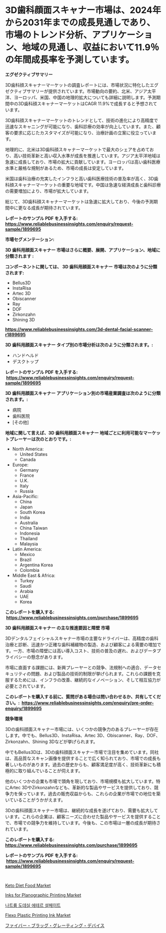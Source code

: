 <p><h1>3D歯科顔面スキャナー市場は、2024年から2031年までの成長見通しであり、市場のトレンド分析、アプリケーション、地域の見通し、収益において11.9％の年間成長率を予測しています。</h1></p><p><strong>エグゼクティブサマリー</strong></p>
<p><p>3D歯科顔スキャナーマーケットの調査レポートには、市場状況に特化したエグゼクティブサマリーが提供されています。市場動向の要約、北米、アジア太平洋、ヨーロッパ、米国、中国の地理的拡大についても詳細に説明します。予測期間中の3D歯科顔スキャナーマーケットはCAGR 11.9%で成長すると予想されています。</p><p>3D歯科顔スキャナーマーケットのトレンドとして、技術の進化により高精度で迅速なスキャニングが可能になり、歯科診療の効率が向上しています。また、顧客の要求に応じたカスタマイズが可能になり、治療計画の立案に役立っています。</p><p>地理的に、北米は3D歯科顔スキャナーマーケットで最大のシェアを占めており、高い技術革新と高い収入水準が成長を推進しています。アジア太平洋地域は急速に成長しており、市場の拡大に貢献しています。ヨーロッパは高い歯科医療水準と厳格な規制があるため、市場の成長は安定しています。</p><p>米国は歯科治療の充実したインフラと高い歯科医療技術の普及率が高く、3D歯科顔スキャナーマーケットの重要な地域です。中国は急速な経済成長と歯科診療の需要増加により、市場が拡大しています。</p><p>総じて、3D歯科顔スキャナーマーケットは急速に拡大しており、今後の予測期間中に更なる成長が期待されています。</p></p>
<p><strong>レポートのサンプル PDF を入手する: <a href="https://www.reliablebusinessinsights.com/enquiry/request-sample/1899695">https://www.reliablebusinessinsights.com/enquiry/request-sample/1899695</a></strong></p>
<p><strong>市場セグメンテーション:</strong></p>
<p><strong> 3D 歯科用顔面スキャナー 市場はさらに概要、展開、アプリケーション、地域に分類されます :</strong></p>
<p><strong>コンポーネントに関しては、 3D 歯科用顔面スキャナー 市場は次のように分類されます: &nbsp;</strong></p>
<p><ul><li>Bellus3D</li><li>InstaRisa</li><li>Artec 3D</li><li>Obiscanner</li><li>Ray</li><li>DOF</li><li>Zirkonzahn</li><li>Shining 3D</li></ul></p>
<p><strong><a href="https://www.reliablebusinessinsights.com/3d-dental-facial-scanner-r1899695">https://www.reliablebusinessinsights.com/3d-dental-facial-scanner-r1899695</a></strong></p>
<p><strong> 3D 歯科用顔面スキャナー タイプ別の市場分析は次のように分類されます。:</strong></p>
<p><ul><li>ハンドヘルド</li><li>デスクトップ</li></ul></p>
<p><strong>レポートのサンプル PDF を入手する: &nbsp;<a href="https://www.reliablebusinessinsights.com/enquiry/request-sample/1899695">https://www.reliablebusinessinsights.com/enquiry/request-sample/1899695</a></strong></p>
<p><strong> 3D 歯科用顔面スキャナー アプリケーション別の市場産業調査は次のように分類されます。:</strong></p>
<p><ul><li>病院</li><li>歯科医院</li><li>[その他]</li></ul></p>
<p><strong>地域に関して言えば、3D 歯科用顔面スキャナー 地域ごとに利用可能なマーケットプレーヤーは次のとおりです。:</strong></p>
<p><ul>
    <li>
        North America:
        <ul>
            <li>United States</li>
            <li>Canada</li>
        </ul>
    </li>
    <li>
        Europe:
        <ul>
            <li>Germany</li>
            <li>France</li>
            <li>U.K.</li>
            <li>Italy</li>
            <li>Russia</li>
        </ul>
    </li>
    <li>
        Asia-Pacific:
        <ul>
            <li>China</li>
            <li>Japan</li>
            <li>South Korea</li>
            <li>India</li>
            <li>Australia</li>
            <li>China Taiwan</li>
            <li>Indonesia</li>
            <li>Thailand</li>
            <li>Malaysia</li>
        </ul>
    </li>
    <li>
        Latin America:
        <ul>
            <li>Mexico</li>
            <li>Brazil</li>
            <li>Argentina Korea</li>
            <li>Colombia</li>
        </ul>
    </li>
    <li>
        Middle East & Africa:
        <ul>
            <li>Turkey</li>
            <li>Saudi</li>
            <li>Arabia</li>
            <li>UAE</li>
            <li>Korea</li>
        </ul>
    </li>
    </ul></p>
<p><strong>このレポートを購入する: &nbsp;<a href="https://www.reliablebusinessinsights.com/purchase/1899695">https://www.reliablebusinessinsights.com/purchase/1899695</a></strong></p>
<p><strong>3D 歯科用顔面スキャナー の主な推進要因と障壁 市場</strong></p>
<p><p>3Dデンタルフェイシャルスキャナー市場の主要なドライバーは、高精度の歯科治療と診断、迅速かつ正確な歯科補綴物の製造、および顧客による需要の増加です。一方、市場の障壁には高い導入コスト、技術の普及の遅れ、およびデータプライバシーの懸念があります。</p><p>市場に直面する課題には、新興プレーヤーとの競争、法規制への適合、データセキュリティの問題、および製品の技術的制限が挙げられます。これらの課題を克服するためには、インフラの改善、継続的なイノベーション、そして相互協力が必要とされています。</p></p>
<p><strong>このレポートを購入する前に、質問がある場合は問い合わせるか、共有してください。:&nbsp; <a href="https://www.reliablebusinessinsights.com/enquiry/pre-order-enquiry/1899695">https://www.reliablebusinessinsights.com/enquiry/pre-order-enquiry/1899695</a></strong></p>
<p><strong>競争環境</strong></p>
<p><p>3Dの歯科顔面スキャナー市場には、いくつかの競争力のあるプレーヤーが存在します。中でも、Bellus3D、InstaRisa、Artec 3D、Obiscanner、Ray、DOF、Zirkonzahn、Shining 3Dなどが挙げられます。</p><p>中でもBellus3Dは、3Dの歯科顔面スキャナー市場で注目を集めています。同社は、高品質なスキャン画像を提供することで広く知られており、市場での成長も著しいものがあります。過去の歴史からも、顧客満足度が高く、技術革新にも積極的に取り組んでいることが伺えます。</p><p>他のいくつかの企業も市場で頭角を現しており、市場規模も拡大しています。特にArtec 3DやZirkonzahnなども、革新的な製品やサービスを提供しており、競争力を保っています。過去の販売収益からも、これらの企業が市場での地位を築いていることがうかがえます。</p><p>3Dの歯科顔面スキャナー市場は、継続的な成長を遂げており、需要も拡大しています。これらの企業は、顧客ニーズに合わせた製品やサービスを提供することで、市場での競争力を維持しています。今後も、この市場は一層の成長が期待されています。</p></p>
<p><strong>このレポートを購入する: &nbsp; <a href="https://www.reliablebusinessinsights.com/purchase/1899695">https://www.reliablebusinessinsights.com/purchase/1899695</a></strong></p>
<p><strong>レポートのサンプル PDF を入手する: &nbsp;<a href="https://www.reliablebusinessinsights.com/enquiry/request-sample/1899695">https://www.reliablebusinessinsights.com/enquiry/request-sample/1899695</a></strong><strong></strong></p>
<p>&nbsp;</p>
<p><p><a href="https://issuu.com/reportprime-2/docs/keto-diet-food-market-size-2030.pptx">Keto Diet Food Market</a></p><p><a href="https://github.com/gamblestampleyjenny50m5sl6/Market-Research-Report-List-3/blob/main/inks-for-planographic-printing-market.md">Inks for Planographic Printing Market</a></p><p><a href="https://github.com/garnett961902/Market-Research-Report-List-1/blob/main/5924114110687.md">나트륨 도데실 에테르 설페이트</a></p><p><a href="https://github.com/nicholepatriciadoylenwnrjr0/Market-Research-Report-List-2/blob/main/flexo-plastic-printing-ink-market.md">Flexo Plastic Printing Ink Market</a></p><p><a href="https://github.com/ycmtqqhvk3273/Market-Research-Report-List-2/blob/main/1690475112989.md">ファイバー・ブラッグ・グレーティング・デバイス</a></p></p>